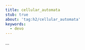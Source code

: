 ```yaml
---
title: cellular_automata
stub: true
about: 'tag:h2/cellular_automata'
keywords:
  - devo
---
```

...
